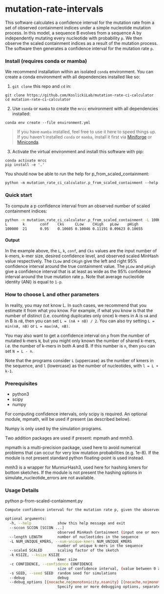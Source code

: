# mutation-rate-intervals

This software calculates a confidence interval for the mutation rate from
a set of observed containment indices under a simple nucleotide mutation process.
In this model, a sequence B evolves from a sequence A by independently mutating 
every nucleotide with probability `p`. We then observe the scaled containment indices
as a result of the mutation process. The software then generates a confidence interval
for the mutation rate `p`.

### Install (requires conda or mamba)

We recommend installation within an isolated `conda` environment. You can create
a conda environment with all dependencies installed like so:

1. `git clone` this repo and `cd` in:

```
git clone https://github.com/KoslickiLab/mutation-rate-ci-calculator
cd mutation-rate-ci-calculator
```

2. Use `conda` or `mamba` to create the `mrcc` environment with all dependencies installed:

```
conda env create --file environment.yml
```
> If you have `mamba` installed, feel free to use it here to speed things up.
> If you haven't installed `conda` or `mamba`, install it first via
> [Miniforge](https://github.com/conda-forge/miniforge#mambaforge) or [Miniconda](https://docs.conda.io/en/latest/miniconda.html).


3. Activate the virtual environment and install this software with pip:
```
conda activate mrcc
pip install -e '.'
```

You should now be able to run the help for p_from_scaled_containment:

```
python -m mutation_rate_ci_calculator.p_from_scaled_containment --help
```

### Quick start

To compute a p confidence interval from an observed number of scaled containment indices:

```bash
python -m mutation_rate_ci_calculator.p_from_scaled_containment -L 100K -k 21 -c 0.95 --sccon 0.10605
L       k       conf    Cks     CLow    CHigh   pLow    pHigh
100000  21      0.95    0.10605 0.10046 0.11191 0.09623 0.10655
```

#### Output
In the example above, the `L`, `k`, `conf`, and `Cks` values are the input number of k-mers, k-mer size, 
desired confidence level, and observed scaled MinHash value respectively. The `CLow`
and `CHigh` give the left and right 95% confidence interval around the true containment
value. The `pLow` and `pHigh` give a confidence interval that is at least as wide as the
95% confidence interval around the true mutation rate `p`. Note that average nucleotide
identity (ANI) is equal to `1-p`.

### How to choose L and other parameters
In reality, you may not know L. In such cases, we recommend that you estimate
it from what you know. For example, if what you know is that the number of
distinct (i.e. counting duplicates only once) k-mers in A is `nA` and in B is `nB`,
then you can set `L = (nA + nB) / 2`. You can also try setting `L = min(nA, nB)` or
`L = max(nA, nB)`.   

You may also want to get a confidence interval on `p` from the number
of mutated k-mers `N`, but you might only known the number of shared k-mers, i.e.
the number of k-mers in both A and B. If this number is `n`, then you can set
`N = L - n`.

Note that the programs consider `L` (uppercase) as the number of kmers in the
sequence, and `l` (lowercase) as the number of nucleotides, with `l = L + k-1`.

### Prerequisites

* python3
* scipy
* numpy

For computing confidence intervals, only scipy is required. An optional
module, mpmath, will be used if present (as described below).

Numpy is only used by the simulation programs.

Two addition packages are used if present: mpmath and mmh3.

mpmath is a multi-precision package, used here to avoid numerical problems that
can occur for very low mutation probabilities (e.g. 1e-8). If the module is not
present standard python floating-point is used instead.

mmh3 is a wrapper for MurmurHash3, used here for hashing kmers for bottom
sketches. If the module is not present the hashing options in
simulate_nucleotide_errors are not available.

### Usage Details

python p-from-scaled-containment.py

```bash
Compute confidence interval for the mutation rate p, given the observed number of mutated k-mers

optional arguments:
  -h, --help            show this help message and exit
  --sccon SCCON [SCCON ...]
                        observed MinHash Containment (input one or more values, separated by a space)
  --length LENGTH       number of nucleotides in the sequence
  -L NUM_UNIQUE_KMERS, --num-unique-kmers NUM_UNIQUE_KMERS
                        number of unique k-mers in the sequence
  --scaled SCALED       scaling factor of the sketch
  -k KSIZE, --ksize KSIZE
                        kmer size
  -c CONFIDENCE, --confidence CONFIDENCE
                        size of confidence interval, (value between 0 and 1)
  -s SEED, --seed SEED  random seed for simulations
  --debug               debug
  --debug_options [{nocache,nojmonotonicity,nsanity} [{nocache,nojmonotonicity,nsanity} ...]]
                        Specify one or more debugging options, separated by a space
```
